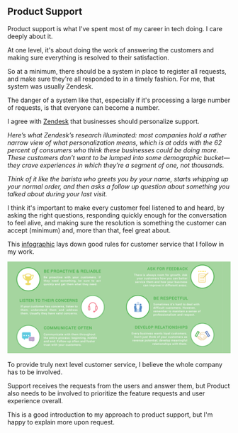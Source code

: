 ## Product Support

Product support is what I've spent most of my career in tech doing. I care deeply about it.

At one level, it's about doing the work of answering the customers and making sure everything is resolved to their satisfaction. 

So at a minimum, there should be a system in place to register all requests, and make sure they're all responded to in a timely fashion. For me, that system was usually Zendesk.

The danger of a system like that, especially if it's processing a large number of requests, is that everyone can become a number. 

I agree with [Zendesk](https://cxtrends.zendesk.com/trends/trend-3) that businesses should personalize support. 

_Here’s what Zendesk’s research illuminated: most companies hold a rather narrow view of what personalization means, which is at odds with the 62 percent of consumers who think these businesses could be doing more. These customers don’t want to be lumped into some demographic bucket—they crave experiences in which they’re a segment of one, not thousands._

_Think of it like the barista who greets you by your name, starts whipping up your normal order, and then asks a follow up question about something you talked about during your last visit._

I think it's important to make every customer feel listened to and heard, by asking the right questions, responding quickly enough for the conversation to feel alive, and making sure the resolution is something the customer can accept (minimum) and, more than that, feel great about.

This [infographic](https://fieldedge.com/blog/guide-to-great-customer-service-infographic/) lays down good rules for customer service that I follow in my work.

![rules for customer service](customer_service_infographic.png)

To provide truly next level customer service, I believe the whole company has to be involved. 

Support receives the requests from the users and answer them, but Product also needs to be involved to prioritize the feature requests and user experience overall.

This is a good introduction to my approach to product support, but I'm happy to explain more upon request.


